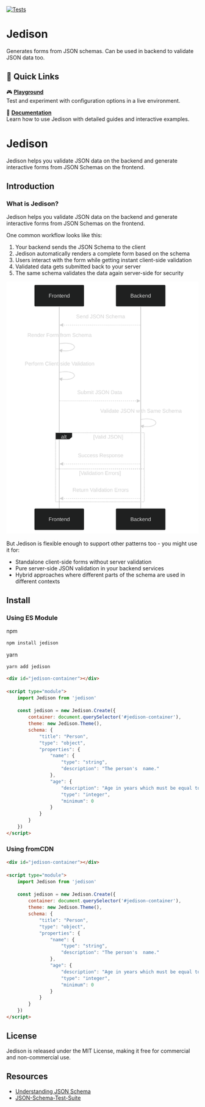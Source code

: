 [![Tests](https://github.com/germanbisurgi/jedison/actions/workflows/main.yml/badge.svg?branch=main)](https://github.com/germanbisurgi/jedison/actions/workflows/main.yml)

# Jedison

Generates forms from JSON schemas. Can be used in backend to validate JSON data too.

## 🚀 Quick Links

🎮 **[Playground](https://germanbisurgi.github.io/jedison/index.html?theme=bootstrap5)**  
Test and experiment with configuration options in a live environment.

📖 **[Documentation](https://germanbisurgi.github.io/jedison-docs/)**  
Learn how to use Jedison with detailed guides and interactive examples.

# Jedison

Jedison helps you validate JSON data on the backend and generate interactive forms from JSON Schemas on the frontend.

## Introduction

### What is Jedison?

Jedison helps you validate JSON data on the backend and generate interactive forms from JSON Schemas on the frontend.

One common workflow looks like this:

1. Your backend sends the JSON Schema to the client
2. Jedison automatically renders a complete form based on the schema
3. Users interact with the form while getting instant client-side validation
4. Validated data gets submitted back to your server
5. The same schema validates the data again server-side for security

![Jedison use diagram](/mermaid-flow-transparent.svg)

But Jedison is flexible enough to support other patterns too - you might use it for:

- Standalone client-side forms without server validation
- Pure server-side JSON validation in your backend services
- Hybrid approaches where different parts of the schema are used in different contexts

## Install

### Using ES Module

npm
```bash
npm install jedison
```

yarn
```bash
yarn add jedison
```

```html
<div id="jedison-container"></div>

<script type="module">
    import Jedison from 'jedison'

    const jedison = new Jedison.Create({
        container: document.querySelector('#jedison-container'),
        theme: new Jedison.Theme(),
        schema: {
            "title": "Person",
            "type": "object",
            "properties": {
                "name": {
                    "type": "string",
                    "description": "The person's  name."
                },
                "age": {
                    "description": "Age in years which must be equal to or greater than zero.",
                    "type": "integer",
                    "minimum": 0
                }
            }
        }
    })
</script>
```

### Using fromCDN

```html
<div id="jedison-container"></div>

<script type="module">
    import Jedison from 'jedison'

    const jedison = new Jedison.Create({
        container: document.querySelector('#jedison-container'),
        theme: new Jedison.Theme(),
        schema: {
            "title": "Person",
            "type": "object",
            "properties": {
                "name": {
                    "type": "string",
                    "description": "The person's  name."
                },
                "age": {
                    "description": "Age in years which must be equal to or greater than zero.",
                    "type": "integer",
                    "minimum": 0
                }
            }
        }
    })
</script>
```

## License

Jedison is released under the MIT License, making it free for commercial and non-commercial use.

## Resources

* [Understanding JSON Schema](https://json-schema.org/understanding-json-schema)
* [JSON-Schema-Test-Suite](https://github.com/json-schema-org/JSON-Schema-Test-Suite)
